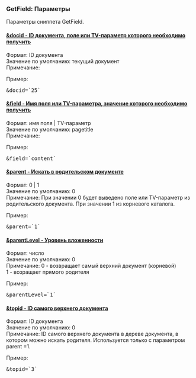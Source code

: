
<meta http-equiv="Content-Type" content="text/html; charset=utf-8">
<h3>GetField: Параметры </h3> 
Параметры сниппета GetField.	
<br>
<div class="panel-group accordion">
<div class="panel panel-default">
<div class="panel-heading">
<h4 class="panel-title"><a id="305"></a><a class="accordion-toggle collapsed" data-toggle="collapse" data-parent="#accordion" href="#collapse305"><span class="text-bold">&docid</span> - ID документа, поле или TV-параметр которого необходимо получить</a></h4>
</div>
<div id="collapse305" class="panel-collapse collapse">
<div class="panel-body">
<span class="text-bold">Формат:</span> ID документа<br>
<span class="text-bold">Значение по умолчанию:</span> текущий документ<br>
<span class="text-bold">Примечание:</span> <br>
<p><span class="text-bold">Пример:</span></p>
<pre class="brush: html;">&docid=`25`</pre>
</div>
</div>
</div>

<div class="panel panel-default">
<div class="panel-heading">
<h4 class="panel-title"><a id="306"></a><a class="accordion-toggle collapsed" data-toggle="collapse" data-parent="#accordion" href="#collapse306"><span class="text-bold">&field</span> - Имя поля или TV-параметра, значение которого необходимо получить</a></h4>
</div>
<div id="collapse306" class="panel-collapse collapse">
<div class="panel-body">
<span class="text-bold">Формат:</span> имя поля | TV-параметр<br>
<span class="text-bold">Значение по умолчанию:</span> pagetitle<br>
<span class="text-bold">Примечание:</span> <br>
<p><span class="text-bold">Пример:</span></p>
<pre class="brush: html;">&field=`content`</pre>
</div>
</div>
</div>

<div class="panel panel-default">
<div class="panel-heading">
<h4 class="panel-title"><a id="307"></a><a class="accordion-toggle collapsed" data-toggle="collapse" data-parent="#accordion" href="#collapse307"><span class="text-bold">&parent</span> - Искать в родительском документе</a></h4>
</div>
<div id="collapse307" class="panel-collapse collapse">
<div class="panel-body">
<span class="text-bold">Формат:</span> 0 | 1<br>
<span class="text-bold">Значение по умолчанию:</span> 0<br>
<span class="text-bold">Примечание:</span> При значении 0 будет выведено поле или TV-параметр из родительского документа. При значении 1 из корневого каталога.<br>
<p><span class="text-bold">Пример:</span></p>
<pre class="brush: html;">&parent=`1`</pre>
</div>
</div>
</div>

<div class="panel panel-default">
<div class="panel-heading">
<h4 class="panel-title"><a id="308"></a><a class="accordion-toggle collapsed" data-toggle="collapse" data-parent="#accordion" href="#collapse308"><span class="text-bold">&parentLevel</span> - Уровень вложенности</a></h4>
</div>
<div id="collapse308" class="panel-collapse collapse">
<div class="panel-body">
<span class="text-bold">Формат:</span> число<br>
<span class="text-bold">Значение по умолчанию:</span> 0<br>
<span class="text-bold">Примечание:</span> 0 - возвращает самый верхний документ (корневой)<br>
1 - возращает прямого родителя<br>
<p><span class="text-bold">Пример:</span></p>
<pre class="brush: html;">&parentLevel=`1`</pre>
</div>
</div>
</div>

<div class="panel panel-default">
<div class="panel-heading">
<h4 class="panel-title"><a id="309"></a><a class="accordion-toggle collapsed" data-toggle="collapse" data-parent="#accordion" href="#collapse309"><span class="text-bold">&topid</span> - ID самого верхнего документа</a></h4>
</div>
<div id="collapse309" class="panel-collapse collapse">
<div class="panel-body">
<span class="text-bold">Формат:</span> ID документа<br>
<span class="text-bold">Значение по умолчанию:</span> 0<br>
<span class="text-bold">Примечание:</span> ID самого верхнего документа в дереве документа, в котором можно искать родителя. Используется только с параметром parent =1.<br>
<p><span class="text-bold">Пример:</span></p>
<pre class="brush: html;">&topid=`3`</pre>
</div>
</div>
</div>

</div>